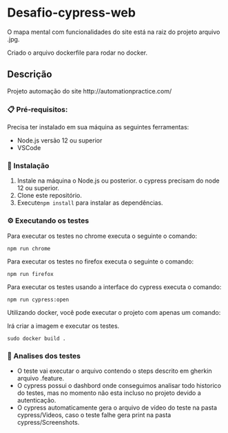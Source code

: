 # Desafio-cypress-web

<p align="left">O mapa mental com funcionalidades do site está na raiz do projeto arquivo .jpg.</p>
<p align="left">Criado o arquivo dockerfile para rodar no docker.</p>


## Descrição
<p align="left">Projeto automação do site http://automationpractice.com/</p>

### 📋 Pré-requisitos:
Precisa ter instalado em sua máquina as seguintes ferramentas:

  - Node.js versão 12 ou superior
  - VSCode


### 🔧 Instalação

 1. Instale na máquina o Node.js ou posterior. o cypress precisam do node 12 ou superior.
 2. Clone este repositório.
 3. Execute`npm install` para instalar as dependências.
 
### ⚙️ Executando os testes
Para executar os testes no chrome executa o seguinte o comando:
```
npm run chrome
```
Para executar os testes no firefox executa o seguinte o comando:
```
npm run firefox
```
Para executar os testes usando a interface do cypress executa o comando:
```
npm run cypress:open
```
Utilizando docker, você pode executar o projeto com apenas um comando:
<p align="left">Irá criar a imagem e executar os testes.</p>

```
sudo docker build .
```


### 🔩 Analises dos testes

- O teste vai executar  o arquivo contendo o steps descrito em gherkin arquivo .feature.
- O cypress possui o dashbord onde conseguimos analisar todo historico do testes, mas no momento não esta incluso no projeto devido a autenticação.
- O cypress automaticamente gera o arquivo de vídeo do teste na pasta cypress/Videos, caso o teste falhe gera print na pasta cypress/Screenshots.

